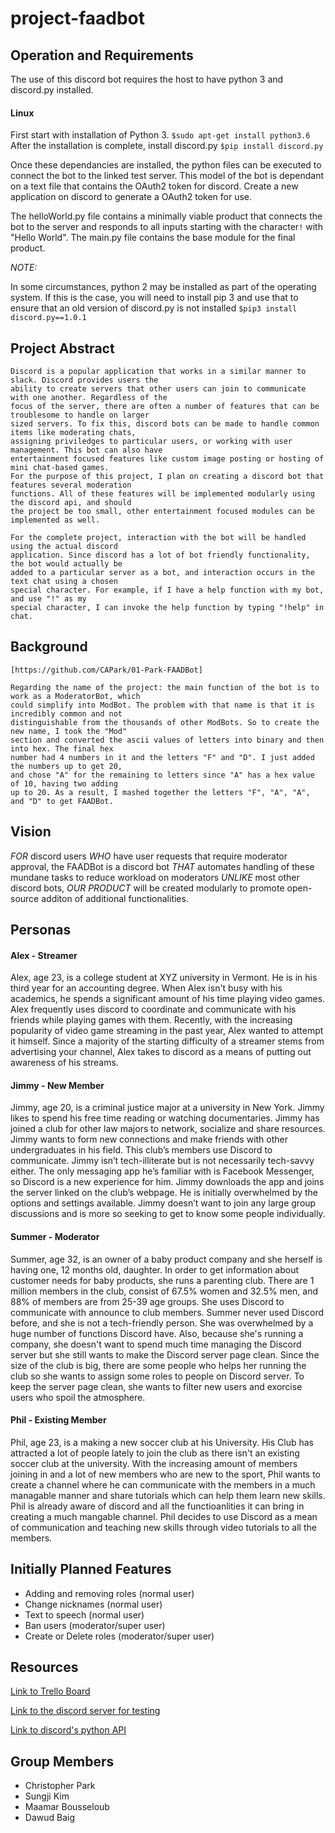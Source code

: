 # project-faadbot

## Operation and Requirements

The use of this discord bot requires the host to have python 3 and discord.py installed.

#### Linux

First start with installation of Python 3.
`$sudo apt-get install python3.6`
After the installation is complete, install discord.py
`$pip install discord.py`

Once these dependancies are installed, the python files can be executed to connect the bot to the linked
test server. This model of the bot is dependant on a text file that contains the OAuth2 token for discord.
Create a new application on discord to generate a OAuth2 token for use. 

The helloWorld.py file contains a minimally viable product that connects the bot to the server and
responds to all inputs starting with the character`!` with "Hello World". The main.py file contains
the base module for the final product. 

*NOTE:*

In some circumstances, python 2 may be installed as part of the operating system. If this is the case, 
you will need to install pip 3 and use that to ensure that an old version of discord.py is not installed
`$pip3 install discord.py==1.0.1`

## Project Abstract

    Discord is a popular application that works in a similar manner to slack. Discord provides users the
    ability to create servers that other users can join to communicate with one another. Regardless of the
    focus of the server, there are often a number of features that can be troublesome to handle on larger
    sized servers. To fix this, discord bots can be made to handle common items like moderating chats, 
    assigning priviledges to particular users, or working with user management. This bot can also have 
    entertainment focused features like custom image posting or hosting of mini chat-based games. 
    For the purpose of this project, I plan on creating a discord bot that features several moderation 
    functions. All of these features will be implemented modularly using the discord api, and should 
    the project be too small, other entertainment focused modules can be implemented as well.
    
    For the complete project, interaction with the bot will be handled using the actual discord
    application. Since discord has a lot of bot friendly functionality, the bot would actually be
    added to a particular server as a bot, and interaction occurs in the text chat using a chosen
    special character. For example, if I have a help function with my bot, and use "!" as my 
    special character, I can invoke the help function by typing "!help" in chat.

## Background
    
    [https://github.com/CAPark/01-Park-FAADBot]
    
    Regarding the name of the project: the main function of the bot is to work as a ModeratorBot, which
    could simplify into ModBot. The problem with that name is that it is incredibly common and not
    distinguishable from the thousands of other ModBots. So to create the new name, I took the "Mod"
    section and converted the ascii values of letters into binary and then into hex. The final hex 
    number had 4 numbers in it and the letters "F" and "D". I just added the numbers up to get 20, 
    and chose "A" for the remaining to letters since "A" has a hex value of 10, having two adding 
    up to 20. As a result, I mashed together the letters "F", "A", "A", and "D" to get FAADBot.
    
## Vision

*FOR* discord users *WHO* have user requests that require moderator approval, the FAADBot 
is a discord bot *THAT* automates handling of these mundane tasks to reduce workload on moderators
*UNLIKE* most other discord bots, *OUR PRODUCT* will be created modularly to promote open-source additon 
of additional functionalities.

## Personas
#### Alex - Streamer

Alex, age 23, is a college student at XYZ university in Vermont. He is in his third year for an accounting degree.
When Alex isn't busy with his academics, he spends a significant amount of his time playing video games. Alex
frequently uses discord to coordinate and communicate with his friends while playing games with them. Recently, 
with the increasing popularity of video game streaming in the past year, Alex wanted to attempt it himself. 
Since a majority of the starting difficulty of a streamer stems from advertising your channel, Alex takes to
discord as a means of putting out awareness of his streams. 

#### Jimmy - New Member

Jimmy, age 20, is a criminal justice major at a university in New York. Jimmy likes to spend his free time
reading or watching documentaries. Jimmy has joined a club for other law majors to network, socialize and
share resources. Jimmy wants to form new connections and make friends with other undergraduates in his field. 
This club’s members use Discord to communicate. Jimmy isn’t tech-illiterate but is not necessarily tech-savvy 
either. The only messaging app he’s familiar with is Facebook Messenger, so Discord is a new experience for him. 
Jimmy downloads the app and joins the server linked on the club’s webpage. He is initially overwhelmed by the 
options and settings available. Jimmy doesn’t want to join any large group discussions and is more so seeking to 
get to know some people individually.

#### Summer - Moderator

Summer, age 32, is an owner of a baby product company and she herself is having one, 12 months old, daughter. 
In order to get information about customer needs for baby products, she runs a parenting club. There are 1 million 
members in the club, consist of 67.5% women and 32.5% men, and 88% of members are from 25-39 age groups. She uses 
Discord to communicate with announce to club members. Summer never used Discord before, and she is not a tech-friendly 
person. She was overwhelmed by a huge number of functions Discord have. Also, because she's running a company, she 
doesn't want to spend much time managing the Discord server but she still wants to make the Discord server page clean. 
Since the size of the club is big, there are some people who helps her running the club so she wants to assign some 
roles to people on Discord server. To keep the server page clean, she wants to filter new users and exorcise users who 
spoil the atmosphere. 

#### Phil - Existing Member

Phil, age 23, is a making a new soccer club at his University. His Club has attracted a lot of people lately to join the 
club as there isn't an existing soccer club at the university. With the increasing amount of members joining in and a lot 
of new members who are new to the sport, Phil wants to create a channel where he can communicate with the members in a 
much managable manner and share tutorials which can help them learn new skills. Phil is already aware of discord and all 
the functioanlities it can bring in creating a much mangable channel. Phil decides to use Discord as a mean of communication 
and teaching new skills through video tutorials to all the members. 

## Initially Planned Features

- Adding and removing roles (normal user)
- Change nicknames (normal user)
- Text to speech (normal user)
- Ban users (moderator/super user)
- Create or Delete roles (moderator/super user)

## Resources

[Link to Trello Board](https://trello.com/b/GrKoPabm/faadbot)

[Link to the discord server for testing](https://discord.gg/gv97GxT)

[Link to discord's python API](https://discordpy.readthedocs.io/en/latest/api.html)


## Group Members

- Christopher Park
- Sungji Kim
- Maamar Bousseloub
- Dawud Baig
